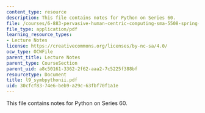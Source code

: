 ```yaml
---
content_type: resource
description: This file contains notes for Python on Series 60.
file: /courses/6-883-pervasive-human-centric-computing-sma-5508-spring-2006/30cfcf8374e6beb9a29c63fbf70f1a1e_l9_symbpythonii.pdf
file_type: application/pdf
learning_resource_types:
- Lecture Notes
license: https://creativecommons.org/licenses/by-nc-sa/4.0/
ocw_type: OCWFile
parent_title: Lecture Notes
parent_type: CourseSection
parent_uid: a8c50161-3362-2f62-aaa2-7c5225f388bf
resourcetype: Document
title: l9_symbpythonii.pdf
uid: 30cfcf83-74e6-beb9-a29c-63fbf70f1a1e
---
```

This file contains notes for Python on Series 60.